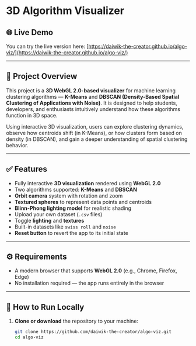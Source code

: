 # 3D Algorithm Visualizer

## 🌐 Live Demo
You can try the live version here: [https://daiwik-the-creator.github.io/algo-viz/](https://daiwik-the-creator.github.io/algo-viz/)

---

## 📌 Project Overview

This project is a **3D WebGL 2.0-based visualizer** for machine learning clustering algorithms — **K-Means** and **DBSCAN (Density-Based Spatial Clustering of Applications with Noise)**. It is designed to help students, developers, and enthusiasts intuitively understand how these algorithms function in 3D space.

Using interactive 3D visualization, users can explore clustering dynamics, observe how centroids shift (in K-Means), or how clusters form based on density (in DBSCAN), and gain a deeper understanding of spatial clustering behavior.

---

## ✅ Features

- Fully interactive **3D visualization** rendered using **WebGL 2.0**
- Two algorithms supported: **K-Means** and **DBSCAN**
- **Orbit camera** system with rotation and zoom
- **Textured spheres** to represent data points and centroids
- **Blinn-Phong lighting model** for realistic shading
- Upload your own dataset (`.csv` files)
- Toggle **lighting** and **textures**
- Built-in datasets like `swiss roll` and `noise`
- **Reset button** to revert the app to its initial state

---

## ⚙️ Requirements

- A modern browser that supports **WebGL 2.0** (e.g., Chrome, Firefox, Edge)
- No installation required — the app runs entirely in the browser

---

## 🚀 How to Run Locally

1. **Clone or download** the repository to your machine:
   ```bash
   git clone https://github.com/daiwik-the-creator/algo-viz.git
   cd algo-viz
